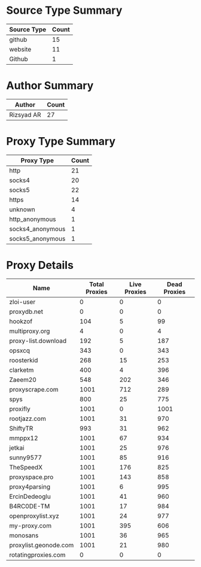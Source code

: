 # Source Type Summary

| Source Type | Count |
|-------------|-------|
| github | 15 |
| website | 11 |
| Github | 1 |


# Author Summary

| Author | Count |
|--------|-------|
| Rizsyad AR | 27 |


# Proxy Type Summary

| Proxy Type | Count |
|------------|-------|
| http | 21 |
| socks4 | 20 |
| socks5 | 22 |
| https | 14 |
| unknown | 4 |
| http_anonymous | 1 |
| socks4_anonymous | 1 |
| socks5_anonymous | 1 |


# Proxy Details

| Name | Total Proxies | Live Proxies | Dead Proxies |
|------|---------------|--------------|---------------|
| zloi-user | 0 | 0 | 0 |
| proxydb.net | 0 | 0 | 0 |
| hookzof | 104 | 5 | 99 |
| multiproxy.org | 4 | 0 | 4 |
| proxy-list.download | 192 | 5 | 187 |
| opsxcq | 343 | 0 | 343 |
| roosterkid | 268 | 15 | 253 |
| clarketm | 400 | 4 | 396 |
| Zaeem20 | 548 | 202 | 346 |
| proxyscrape.com | 1001 | 712 | 289 |
| spys | 800 | 25 | 775 |
| proxifly | 1001 | 0 | 1001 |
| rootjazz.com | 1001 | 31 | 970 |
| ShiftyTR | 993 | 31 | 962 |
| mmppx12 | 1001 | 67 | 934 |
| jetkai | 1001 | 25 | 976 |
| sunny9577 | 1001 | 85 | 916 |
| TheSpeedX | 1001 | 176 | 825 |
| proxyspace.pro | 1001 | 143 | 858 |
| proxy4parsing | 1001 | 6 | 995 |
| ErcinDedeoglu | 1001 | 41 | 960 |
| B4RC0DE-TM | 1001 | 17 | 984 |
| openproxylist.xyz | 1001 | 24 | 977 |
| my-proxy.com | 1001 | 395 | 606 |
| monosans | 1001 | 36 | 965 |
| proxylist.geonode.com | 1001 | 21 | 980 |
| rotatingproxies.com | 0 | 0 | 0 |
